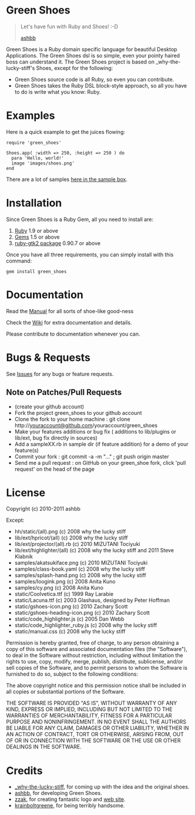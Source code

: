 Green Shoes
===========

> Let's have fun with Ruby and Shoes! :-D
> 
> [ashbb](#)

Green Shoes is a Ruby domain specific language for beautiful Desktop Applications.
The Green Shoes dsl is so simple, even your pointy haired boss can understand it.
The Green Shoes project is based on _why-the-lucky-stiff's Shoes, except for the following:

* Green Shoes source code is all Ruby, so even you can contribute.
* Green Shoes takes the Ruby DSL block-style approach, so all you have to do is write what you know: Ruby.


Examples
========

Here is a quick example to get the juices flowing:

    require 'green_shoes'
	
    Shoes.app( :width => 250, :height => 250 ) do
      para 'Hello, world!'
      image 'images/shoes.png'
    end

There are a lot of samples [here in the sample box](https://github.com/ashbb/green_shoes/tree/master/samples).


Installation
============

Since Green Shoes is a Ruby Gem, all you need to install are:

1. [Ruby](http://ruby-lang.org) 1.9 or above
2. [Gems](http://rubygems.org) 1.5 or above
3. [ruby-gtk2 package](http://ruby-gnome2.sourceforge.jp/) 0.90.7 or above

Once you have all three requirements, you can simply install with this command:

    gem install green_shoes


Documentation
=============

Read the [Manual](http://ashbb.github.com/green_shoes/) for all sorts of shoe-like good-ness

Check the [Wiki](http://github.com/ashbb/green_shoes/wiki) for extra documentation and details.

Please contribute to documentation whenever you can.


Bugs & Requests
===============

See [Issues](http://github.com/ashbb/green_shoes/issues) for any bugs or feature requests.

Note on Patches/Pull Requests
------------------------------

* (create your github account)
* Fork the project green_shoes to your github account
* Clone the fork to your home machine : git clone http://youraccount@github.com/youraccount/green_shoes
* Make your features additions or bug fix ( additions to lib/plugins or lib/ext, bug fix directly in sources) 
* Add a  sampleXX.rb in sample dir  (if feature addition) for a demo of your feature(s)
* Commit your fork :  git commit -a -m "..." ;  git push origin master
* Send me a pull request : on GitHub on your green_shoe fork, click 'pull request' on the head of the page


License
=========

Copyright (c) 2010-2011 ashbb

Except:

- hh/static/(all).png (c) 2008 why the lucky stiff
- lib/ext/hpricot/(all) (c) 2008 why the lucky stiff
- lib/ext/projector/(all).rb (c) 2010 MIZUTANI Tociyuki
- lib/ext/highlighter/(all) (c) 2008 why the lucky stiff and 2011 Steve Klabnik
- samples/akatsukiface.png (c) 2010 MIZUTANI Tociyuki
- samples/class-book.yaml (c) 2008 why the lucky stiff
- samples/splash-hand.png (c) 2008 why the lucky stiff
- samples/loogink.png (c) 2008 Anita Kuno
- samples/cy.png (c) 2008 Anita Kuno
- static/Coolvetica.ttf (c) 1999 Ray Larabie
- static/Lacuna.ttf (c) 2003 Glashaus, designed by Peter Hoffman
- static/gshoes-icon.png (c) 2010 Zachary Scott
- static/gshoes-heading-icon.png (c) 2010 Zachary Scott
- static/code_highlighter.js (c) 2005 Dan Webb
- static/code_highlighter_ruby.js (c) 2008 why the lucky stiff
- static/manual.css (c) 2008 why the lucky stiff

Permission is hereby granted, free of charge, to any person
obtaining a copy of this software and associated documentation
files (the "Software"), to deal in the Software without restriction,
including without limitation the rights to use, copy, modify, merge,
publish, distribute, sublicense, and/or sell copies of the Software,
and to permit persons to whom the Software is furnished to do so,
subject to the following conditions:
  
The above copyright notice and this permission notice shall be 
included in all copies or substantial portions of the Software.
   
THE SOFTWARE IS PROVIDED "AS IS", WITHOUT WARRANTY OF
ANY KIND, EXPRESS OR IMPLIED, INCLUDING BUT NOT LIMITED
TO THE WARRANTIES OF MERCHANTABILITY, FITNESS FOR A
PARTICULAR PURPOSE AND NONINFRINGEMENT. IN NO EVENT
SHALL THE AUTHORS BE LIABLE FOR ANY CLAIM, DAMAGES OR
OTHER LIABILITY, WHETHER IN AN ACTION OF CONTRACT, TORT
OR OTHERWISE, ARISING FROM, OUT OF OR IN CONNECTION
WITH THE SOFTWARE OR THE USE OR OTHER DEALINGS IN THE
SOFTWARE.


Credits
=======

* [_why-the-lucky-stiff](https://github.com/shoes/shoes), for coming up with the idea and the original shoes.
* [ashbb](https://github.com/ashbb), for developing Green Shoes.
* [zzak](https://github.com/zacharyscott), for creating fantastic logo and [web site](http://gshoes.heroku.com/).
* [krainboltgreene](https://github.com/krainboltgreene), for being terribly handsome.